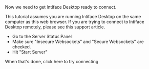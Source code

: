 Now we need to get Intiface Desktop ready to connect.

This tutorial assumes you are running Intiface Desktop on the same
computer as this web browser. If you are trying to connect to Intiface
Desktop remotely, please see this support article.

* Go to the Server Status Panel
* Make sure "Insecure Websockets" and "Secure Websockets" are checked.
* Hit "Start Server"

When that's done, <router-link to="create-intiface-connection" class="router-link">click here to try connecting</router-link>
